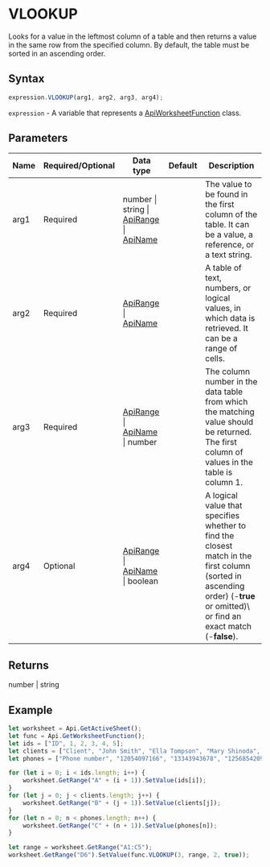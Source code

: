 # VLOOKUP

Looks for a value in the leftmost column of a table and then returns a value in the same row from the specified column. By default, the table must be sorted in an ascending order.

## Syntax

```javascript
expression.VLOOKUP(arg1, arg2, arg3, arg4);
```

`expression` - A variable that represents a [ApiWorksheetFunction](../ApiWorksheetFunction.md) class.

## Parameters

| **Name** | **Required/Optional** | **Data type** | **Default** | **Description** |
| ------------- | ------------- | ------------- | ------------- | ------------- |
| arg1 | Required | number \| string \| [ApiRange](../../ApiRange/ApiRange.md) \| [ApiName](../../ApiName/ApiName.md) |  | The value to be found in the first column of the table. It can be a value, a reference, or a text string. |
| arg2 | Required | [ApiRange](../../ApiRange/ApiRange.md) \| [ApiName](../../ApiName/ApiName.md) |  | A table of text, numbers, or logical values, in which data is retrieved. It can be a range of cells. |
| arg3 | Required | [ApiRange](../../ApiRange/ApiRange.md) \| [ApiName](../../ApiName/ApiName.md) \| number |  | The column number in the data table from which the matching value should be returned. The first column of values in the table is column 1. |
| arg4 | Optional | [ApiRange](../../ApiRange/ApiRange.md) \| [ApiName](../../ApiName/ApiName.md) \| boolean |  | A logical value that specifies whether to find the closest match in the first column (sorted in ascending order) (-**true** or omitted)\ or find an exact match (-**false**). |

## Returns

number \| string

## Example



```javascript editor-
let worksheet = Api.GetActiveSheet();
let func = Api.GetWorksheetFunction();
let ids = ["ID", 1, 2, 3, 4, 5];
let clients = ["Client", "John Smith", "Ella Tompson", "Mary Shinoda", "Lily-Ann Bates", "Clara Ray"];
let phones = ["Phone number", "12054097166", "13343943678", "12568542099", "12057032298", "12052914781"];

for (let i = 0; i < ids.length; i++) {
    worksheet.GetRange("A" + (i + 1)).SetValue(ids[i]);
}
for (let j = 0; j < clients.length; j++) {
    worksheet.GetRange("B" + (j + 1)).SetValue(clients[j]);
}
for (let n = 0; n < phones.length; n++) {
    worksheet.GetRange("C" + (n + 1)).SetValue(phones[n]);
}

let range = worksheet.GetRange("A1:C5");
worksheet.GetRange("D6").SetValue(func.VLOOKUP(3, range, 2, true));
```
